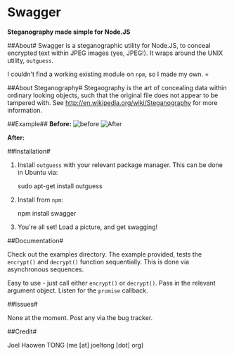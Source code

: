 Swagger
=========

**Steganography made simple for Node.JS**


##About#
Swagger is a steganographic utility for Node.JS, to conceal encrypted text
within JPEG images (yes, JPEG!).  It wraps around the UNIX utility, `outguess`.

I couldn't find a working existing module on `npm`, so I made my own. =


##About Steganography#
Stegaography is the art of concealing data within ordinary looking objects,
such that the original file does not appear to be tampered with.
See http://en.wikipedia.org/wiki/Steganography for more
information.


##Example##
**Before:**
![before](https://github.com/toiletfreak/swagger/blob/master/doc/before.jpg
        "Before image")
![After](https://github.com/toiletfreak/swagger/blob/master/doc/after.jpg
        "After image (encrypted message: 'hello world (안녕하세요!
잘지네세요?)')")

**After:**


##Installation#

1. Install `outguess` with your relevant package manager.  This can be done in Ubuntu via:

    sudo apt-get install outguess

2. Install from `npm`: 

    npm install swagger

3. You're all set!  Load a picture, and get swagging!


##Documentation#

Check out the examples directory.  The example provided, tests the `encrypt()`
and `decrypt()` function sequentially.  This is done via asynchronous sequences.

Easy to use - just call either `encrypt()` or `decrypt()`.  Pass in the
relevant argument object.  Listen for the `promise` callback.


##Issues#

None at the moment.  Post any via the bug tracker.


##Credit#

Joel Haowen TONG (me [at] joeltong [dot] org) 
